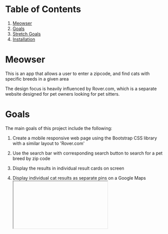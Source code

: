 
# Table of Contents

1.  [Meowser](#org8cf1807)
2.  [Goals](#org337a9b1)
3.  [Stretch Goals](#org554aeff)
4.  [Installation](#org8ffc9d6)


<a id="org8cf1807"></a>

# Meowser

This is an app that allows a user to enter a zipcode, and find cats with specific breeds in a given area

The design focus is heavily influenced by Rover.com, which is a separate website designed for pet owners looking for pet sitters.


<a id="org337a9b1"></a>

# Goals

The main goals of this project include the following:

1.  Create a mobile responsive web page using the Bootstrap CSS library with a similar layout to 'Rover.com'

2.  Use the search bar with corresponding search button to search for a pet breed by zip code

3.  Display the results in individual result cards on screen

4.  Display individual cat results as separate pins on a Google Maps <iframe>


<a id="org554aeff"></a>

# Stretch Goals

The related stretch goals for this project include:

-   The ability to filter by pet breed
-   A sign in page so that users can be remembered
-   After a user then logs in, they would be given the ability to like a pet, which would then be saved to a 'json.db' database
-   The ability for the user to be able to click a related email address to then externally open up the email address via a 'mail-to' hyperlink


<a id="org8ffc9d6"></a>

# Installation

Simply deploy the contents of this directory to the web server of your choice (ex: "Nginx", "Apache HTTP Server", etc.)

Ideally, this would be done on a Virtual Private Server (VPS) from a VPS provider ("Digital Ocean", "Vultr", "Linode", etc) running a Linux server based virtual machine (Debian, Ubuntu, etc).

Then, configure the networking entailed for your given webserver so that related 'index.html' website is presented properly.

For Nginx (After 'nginx' is installed properly):

-   An example 'nginx' config within '/etc/nginx/available-sites' is as follows:

    # Test script comment

-   You can then symlink the new 'nginx' configuration you made with this command so that it links to the 'sites-enabled' directory:

    ln -s /etc/sites-available/meowser /etc/sites-enabled/meowser

-   You will then have to configure the DNS of the website itself to then be able to have its 'AAA' record point to the desired website accordingly
-   NOTE: If this is not done, then you will have to specify the IP address and port which is not user-friendly

